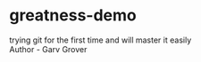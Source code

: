 # greatness-demo
trying git for the first time and will master it easily
<br>
Author - Garv Grover 
